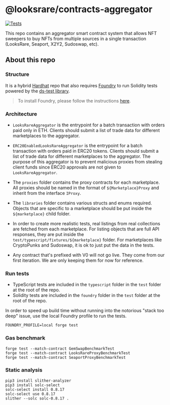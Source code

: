# @looksrare/contracts-aggregator

[![Tests](https://github.com/LooksRare/contracts-aggregator/actions/workflows/tests.yaml/badge.svg)](https://github.com/LooksRare/contracts-aggregator/actions/workflows/tests.yaml)

This repo contains an aggregator smart contract system that allows NFT sweepers to buy NFTs from multiple sources in a single transaction (LooksRare, Seaport, X2Y2, Sudoswap, etc).

## About this repo

### Structure

It is a hybrid [Hardhat](https://hardhat.org/) repo that also requires [Foundry](https://book.getfoundry.sh/index.html) to run Solidity tests powered by the [ds-test library](https://github.com/dapphub/ds-test/).

> To install Foundry, please follow the instructions [here](https://book.getfoundry.sh/getting-started/installation.html).

### Architecture

- `LooksRareAggregator` is the entrypoint for a batch transaction with orders paid only in ETH. Clients should submit a list of trade data for different marketplaces to the aggregator.

- `ERC20EnabledLooksRareAggregator` is the entrypoint for a batch transaction with orders paid in ERC20 tokens. Clients should submit a list of trade data for different marketplaces to the aggregator. The purpose of this aggregator is to prevent malicious proxies from stealing client funds since ERC20 approvals are not given to `LooksRareAggregator`.

- The `proxies` folder contains the proxy contracts for each marketplace. All proxies should be named in the format of `${Marketplace}Proxy` and inherit from the interface `IProxy`.

- The `libraries` folder contains various structs and enums required. Objects that are specific to a marketplace should be put inside the `${marketplace}` child folder.

- In order to create more realistic tests, real listings from real collections are fetched from each marketplace. For listing objects that are full API responses, they are put inside the `test/typescript/fixtures/${marketplace}` folder. For marketplaces like CryptoPunks and Sudoswap, it is ok to just put the data in the tests.

- Any contract that's prefixed with V0 will not go live. They come from our first iteration. We are only keeping them for now for reference.

### Run tests

- TypeScript tests are included in the `typescript` folder in the `test` folder at the root of the repo.
- Solidity tests are included in the `foundry` folder in the `test` folder at the root of the repo.

In order to speed up build time without running into the notorious "stack too deep" issue,
use the local Foundry profile to run the tests.

`FOUNDRY_PROFILE=local forge test`

### Gas benchmark

```
forge test --match-contract GemSwapBenchmarkTest
forge test --match-contract LooksRareProxyBenchmarkTest
forge test --match-contract SeaportProxyBenchmarkTest
```

### Static analysis

```
pip3 install slither-analyzer
pip3 install solc-select
solc-select install 0.8.17
solc-select use 0.8.17
slither --solc solc-0.8.17 .
```
